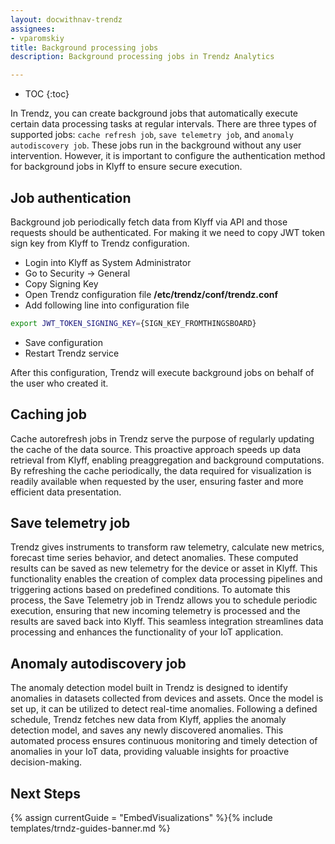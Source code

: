 ```yaml
---
layout: docwithnav-trendz
assignees:
- vparomskiy
title: Background processing jobs
description: Background processing jobs in Trendz Analytics 

---
```


* TOC
{:toc}

In Trendz, you can create background jobs that automatically execute certain data processing tasks at regular intervals. 
There are three types of supported jobs: `cache refresh job`, `save telemetry job`, and `anomaly autodiscovery job`. 
These jobs run in the background without any user intervention. However, it is important to configure the authentication method for background jobs in Klyff to ensure secure execution.

## Job authentication
Background job periodically fetch data from Klyff via API and those requests should be authenticated. For making it we need to copy JWT token sign key from Klyff to Trendz configuration.

* Login into Klyff as System Administrator
* Go to Security -> General
* Copy Signing Key
* Open Trendz configuration file **/etc/trendz/conf/trendz.conf**
* Add following line into configuration file

```bash
export JWT_TOKEN_SIGNING_KEY={SIGN_KEY_FROMTHINGSBOARD}
```

* Save configuration
* Restart Trendz service

After this configuration, Trendz will execute background jobs on behalf of the user who created it.

## Caching job
Cache autorefresh jobs in Trendz serve the purpose of regularly updating the cache of the data source. 
This proactive approach speeds up data retrieval from Klyff, enabling preaggregation and background computations. 
By refreshing the cache periodically, the data required for visualization is readily available when requested by the user, ensuring faster and more efficient data presentation. 

## Save telemetry job
Trendz gives instruments to transform raw telemetry, calculate new metrics, forecast time series behavior, and detect anomalies. 
These computed results can be saved as new telemetry for the device or asset in Klyff. This functionality enables the creation of 
complex data processing pipelines and triggering actions based on predefined conditions. To automate this process, 
the Save Telemetry job in Trendz allows you to schedule periodic execution, ensuring that new incoming telemetry is processed and the results are saved back into Klyff. 
This seamless integration streamlines data processing and enhances the functionality of your IoT application.

## Anomaly autodiscovery job
The anomaly detection model built in Trendz is designed to identify anomalies in datasets collected from devices and assets. 
Once the model is set up, it can be utilized to detect real-time anomalies. Following a defined schedule, 
Trendz fetches new data from Klyff, applies the anomaly detection model, and saves any newly discovered anomalies. 
This automated process ensures continuous monitoring and timely detection of anomalies in your IoT data, providing valuable insights for proactive decision-making.

## Next Steps

{% assign currentGuide = "EmbedVisualizations" %}{% include templates/trndz-guides-banner.md %}